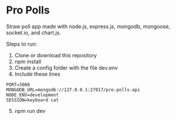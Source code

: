 # Pro Polls
Straw poll app made with node.js, express.js, mongodb, mongoose, socket.io, and chart.js.

Steps to run:
1. Clone or download this repository
2. npm install
3. Create a config folder with the file dev.env
4. Include these lines
```
PORT=3000
MONGODB_URL=mongodb://127.0.0.1:27017/pro-polls-api
NODE_ENV=development
SESSION=keyboard cat
```
5. npm run dev